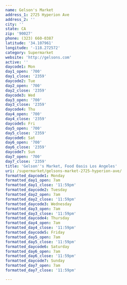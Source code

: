 ```yaml
---
name: Gelson's Market
address_1: 2725 Hyperion Ave
address_2: ''
city: ''
state: CA
zip: '90027'
phone: (323) 660-0387
latitude: '34.107961'
longitude: '-118.272572'
category: Supermarket
website: 'http://gelsons.com'
active: ''
daycode1: Mon
day1_open: '700'
day1_close: '2359'
daycode2: Tue
day2_open: '700'
day2_close: '2359'
daycode3: Wed
day3_open: '700'
day3_close: '2359'
daycode4: Thu
day4_open: '700'
day4_close: '2359'
daycode5: Fri
day5_open: '700'
day5_close: '2359'
daycode6: Sat
day6_open: '700'
day6_close: '2359'
daycode7: Sun
day7_open: '700'
day7_close: '2359'
title: 'Gelson''s Market, Food Oasis Los Angeles'
uri: /supermarket/gelsons-market-2725-hyperion-ave/
formatted_daycode1: Monday
formatted_day1_open: 7am
formatted_day1_close: '11:59pm'
formatted_daycode2: Tuesday
formatted_day2_open: 7am
formatted_day2_close: '11:59pm'
formatted_daycode3: Wednesday
formatted_day3_open: 7am
formatted_day3_close: '11:59pm'
formatted_daycode4: Thursday
formatted_day4_open: 7am
formatted_day4_close: '11:59pm'
formatted_daycode5: Friday
formatted_day5_open: 7am
formatted_day5_close: '11:59pm'
formatted_daycode6: Saturday
formatted_day6_open: 7am
formatted_day6_close: '11:59pm'
formatted_daycode7: Sunday
formatted_day7_open: 7am
formatted_day7_close: '11:59pm'

---
```

